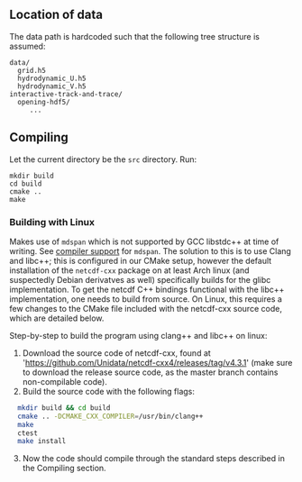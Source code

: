 ## Location of data
The data path is hardcoded such that the following tree structure is assumed:
```
data/
  grid.h5
  hydrodynamic_U.h5
  hydrodynamic_V.h5
interactive-track-and-trace/
  opening-hdf5/
     ...
```

## Compiling
Let the current directory be the `src` directory. Run:
```shell
mkdir build
cd build
cmake ..
make
```

### Building with Linux
Makes use of `mdspan` which is not supported by GCC libstdc++ at time of writing. See [compiler support](https://en.cppreference.com/w/cpp/compiler_support/23) for `mdspan`. The solution to this is to use Clang and libc++; this is configured in our CMake setup, however the default installation of the `netcdf-cxx` package on at least Arch linux (and suspectedly Debian derivatves as well) specifically builds for the glibc implementation. To get the netcdf C++ bindings functional with the libc++ implementation, one needs to build from source. On Linux, this requires a few changes to the CMake file included with the netcdf-cxx source code, which are detailed below.

Step-by-step to build the program using clang++ and libc++ on linux:
 1. Download the source code of netcdf-cxx, found at 'https://github.com/Unidata/netcdf-cxx4/releases/tag/v4.3.1' (make sure to download the release source code, as the master branch contains non-compilable code).
 2. Build the source code with the following flags: 
  ```sh 
    mkdir build && cd build
    cmake .. -DCMAKE_CXX_COMPILER=/usr/bin/clang++
    make
    ctest
    make install
  ```
 3. Now the code should compile through the standard steps described in the Compiling section.
